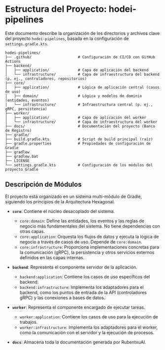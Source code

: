 # Estructura del Proyecto: hodei-pipelines

Este documento describe la organización de los directorios y archivos clave del proyecto `hodei-pipelines`, basada en la configuración de `settings.gradle.kts`.

```
hodei-pipelines/
├── .github/                     # Configuración de CI/CD con GitHub Actions
├── backend/
│   ├── application/             # Capa de aplicación del backend
│   └── infrastructure/          # Capa de infraestructura del backend (p. ej., controladores, repositorios)
├── core/
│   ├── application/             # Lógica de aplicación central (casos de uso)
│   ├── domain/                  # Lógica y modelos de dominio (entidades, eventos)
│   └── infrastructure/          # Infraestructura central (p. ej., gRPC, persistencia)
├── worker/
│   ├── application/             # Capa de aplicación del worker
│   └── infrastructure/          # Capa de infraestructura del worker
├── docs/                        # Documentación del proyecto (Banco de Registro)
├── gradle/
├── build.gradle.kts             # Script de build principal (raíz)
├── gradle.properties            # Propiedades de configuración de Gradle
├── gradlew
├── gradlew.bat
├── LICENSE
└── settings.gradle.kts          # Configuración de los módulos del proyecto Gradle
```

## Descripción de Módulos

El proyecto está organizado en un sistema multi-módulo de Gradle, siguiendo los principios de la Arquitectura Hexagonal.

- **`core`**: Contiene el núcleo desacoplado del sistema.
  - `core:domain`: Define las entidades, los eventos y las reglas de negocio más fundamentales del sistema. No tiene dependencias con otras capas.
  - `core:application`: Orquesta los flujos de datos y ejecuta la lógica de negocio a través de casos de uso. Depende de `core:domain`.
  - `core:infrastructure`: Proporciona implementaciones concretas para la comunicación (gRPC), la persistencia y otros servicios externos definidos en las capas internas.

- **`backend`**: Representa el componente servidor de la aplicación.
  - `backend:application`: Contiene los casos de uso específicos del backend.
  - `backend:infrastructure`: Implementa los adaptadores para el backend, como los puntos de entrada de la API (controladores gRPC) y las conexiones a bases de datos.

- **`worker`**: Representa el componente encargado de ejecutar tareas.
  - `worker:application`: Contiene los casos de uso para la ejecución de trabajos.
  - `worker:infrastructure`: Implementa los adaptadores para el worker, como la comunicación con el servidor y la ejecución de procesos.

- **`docs`**: Almacena toda la documentación generada por RubentxuAI.